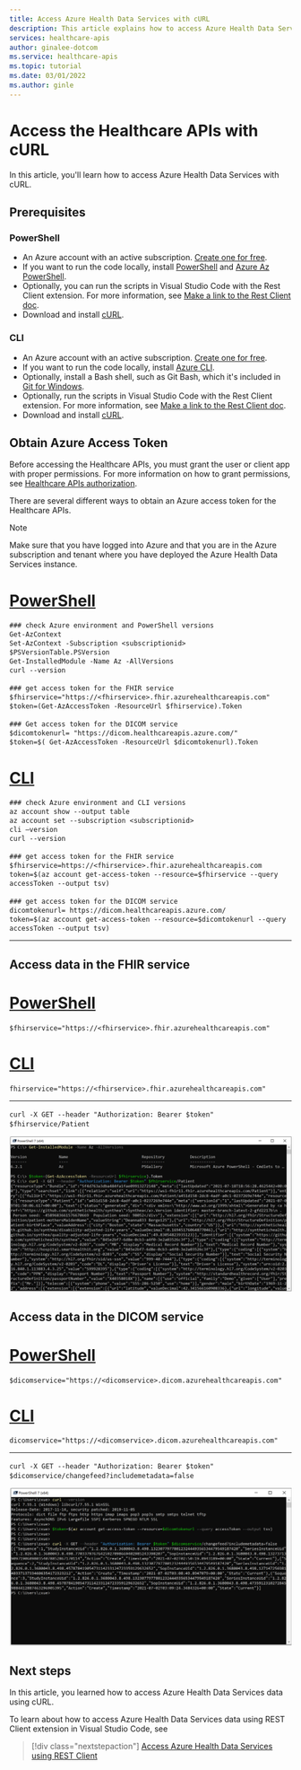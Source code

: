 ```yaml
---
title: Access Azure Health Data Services with cURL
description: This article explains how to access Azure Health Data Services with cURL
services: healthcare-apis
author: ginalee-dotcom
ms.service: healthcare-apis
ms.topic: tutorial
ms.date: 03/01/2022
ms.author: ginle
---
```


# Access the Healthcare APIs with cURL

In this article, you'll learn how to access Azure Health Data Services with cURL.

## Prerequisites

### PowerShell

* An Azure account with an active subscription. [Create one for free](https://azure.microsoft.com/free/).
* If you want to run the code locally, install [PowerShell](/powershell/module/powershellget/) and [Azure Az PowerShell](/powershell/azure/install-az-ps).
* Optionally, you can run the scripts in Visual Studio Code with the Rest Client extension. For more information, see [Make a link to the Rest Client doc](using-rest-client.md).
* Download and install [cURL](https://curl.se/download.html).

### CLI

* An Azure account with an active subscription. [Create one for free](https://azure.microsoft.com/free/).
* If you want to run the code locally, install [Azure CLI](/cli/azure/install-azure-cli). 
* Optionally, install a Bash shell, such as Git Bash, which it's included in [Git for Windows](https://gitforwindows.org/).
* Optionally, run the scripts in Visual Studio Code with the Rest Client extension. For more information, see [Make a link to the Rest Client doc](using-rest-client.md).
* Download and install [cURL](https://curl.se/download.html).

## Obtain Azure Access Token

Before accessing the Healthcare APIs, you must grant the user or client app with proper permissions. For more information on how to grant permissions, see [Healthcare APIs authorization](../authentication-authorization.md).

There are several different ways to obtain an Azure access token for the Healthcare APIs. 

> [!NOTE]
> Make sure that you have logged into Azure and that you are in the Azure subscription and tenant where you have deployed the Azure Health Data Services instance.

# [PowerShell](#tab/PowerShell)

```powershell-interactive
### check Azure environment and PowerShell versions
Get-AzContext 
Set-AzContext -Subscription <subscriptionid>
$PSVersionTable.PSVersion
Get-InstalledModule -Name Az -AllVersions
curl --version

### get access token for the FHIR service
$fhirservice="https://<fhirservice>.fhir.azurehealthcareapis.com"
$token=(Get-AzAccessToken -ResourceUrl $fhirservice).Token

### Get access token for the DICOM service
$dicomtokenurl= "https://dicom.healthcareapis.azure.com/"
$token=$( Get-AzAccessToken -ResourceUrl $dicomtokenurl).Token
```

# [CLI](#tab/CLI)

```azurecli-interactive
### check Azure environment and CLI versions
az account show --output table
az account set --subscription <subscriptionid>
cli –version
curl --version

### get access token for the FHIR service
$fhirservice=https://<fhirservice>.fhir.azurehealthcareapis.com
token=$(az account get-access-token --resource=$fhirservice --query accessToken --output tsv)

### get access token for the DICOM service
dicomtokenurl= https://dicom.healthcareapis.azure.com/
token=$(az account get-access-token --resource=$dicomtokenurl --query accessToken --output tsv)
```

---

## Access data in the FHIR service

# [PowerShell](#tab/PowerShell)

```powershell-interactive
$fhirservice="https://<fhirservice>.fhir.azurehealthcareapis.com"
```

# [CLI](#tab/CLI)

```azurecli-interactive
fhirservice="https://<fhirservice>.fhir.azurehealthcareapis.com"
```

---

`curl -X GET --header "Authorization: Bearer $token" $fhirservice/Patient`

[ ![Access data in the FHIR service with curl script.](media/curl-fhir.png) ](media/curl-fhir.png#lightbox)

## Access data in the DICOM service

# [PowerShell](#tab/PowerShell)

```powershell-interactive
$dicomservice="https://<dicomservice>.dicom.azurehealthcareapis.com"
```
# [CLI](#tab/CLI)

```azurecli-interactive
dicomservice="https://<dicomservice>.dicom.azurehealthcareapis.com"
```
---

`curl -X GET --header "Authorization: Bearer $token" $dicomservice/changefeed?includemetadata=false`

[ ![Access data in the DICOM service with curl script.](media/curl-dicom.png) ](media/curl-dicom.png#lightbox)

## Next steps

In this article, you learned how to access Azure Health Data Services data using cURL.

To learn about how to access Azure Health Data Services data using REST Client extension in Visual Studio Code, see 

>[!div class="nextstepaction"]
>[Access Azure Health Data Services using REST Client](using-rest-client.md)
